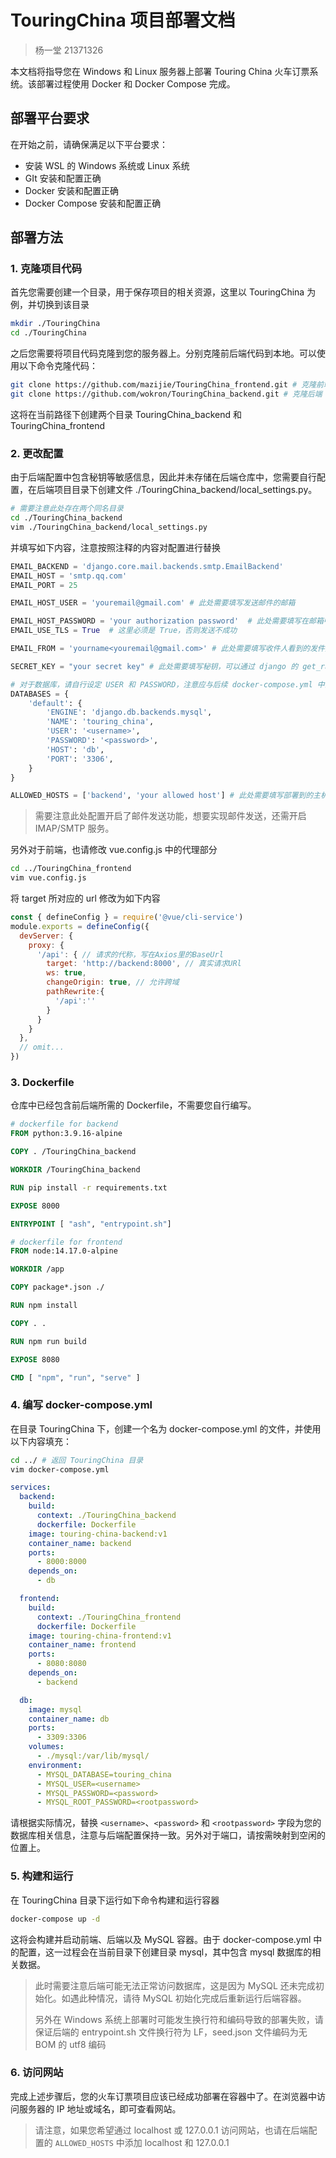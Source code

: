 # TouringChina 项目部署文档
> 杨一堂 21371326

本文档将指导您在 Windows 和 Linux 服务器上部署 Touring China 火车订票系统。该部署过程使用 Docker 和 Docker Compose 完成。

## 部署平台要求
在开始之前，请确保满足以下平台要求：

- 安装 WSL 的 Windows 系统或 Linux 系统
- GIt 安装和配置正确
- Docker 安装和配置正确
- Docker Compose 安装和配置正确

## 部署方法
### 1. 克隆项目代码
首先您需要创建一个目录，用于保存项目的相关资源，这里以 TouringChina 为例，并切换到该目录
```sh
mkdir ./TouringChina
cd ./TouringChina
```

之后您需要将项目代码克隆到您的服务器上。分别克隆前后端代码到本地。可以使用以下命令克隆代码：
```sh
git clone https://github.com/mazijie/TouringChina_frontend.git # 克隆前端
git clone https://github.com/wokron/TouringChina_backend.git # 克隆后端
```

这将在当前路径下创建两个目录 TouringChina_backend 和 TouringChina_frontend

### 2. 更改配置
由于后端配置中包含秘钥等敏感信息，因此并未存储在后端仓库中，您需要自行配置，在后端项目目录下创建文件 ./TouringChina_backend/local_settings.py。
```sh
# 需要注意此处存在两个同名目录
cd ./TouringChina_backend
vim ./TouringChina_backend/local_settings.py
```

并填写如下内容，注意按照注释的内容对配置进行替换
```py
EMAIL_BACKEND = 'django.core.mail.backends.smtp.EmailBackend'
EMAIL_HOST = 'smtp.qq.com'
EMAIL_PORT = 25

EMAIL_HOST_USER = 'youremail@gmail.com' # 此处需要填写发送邮件的邮箱

EMAIL_HOST_PASSWORD = 'your authorization password'  # 此处需要填写在邮箱中设置的客户端授权密码
EMAIL_USE_TLS = True  # 这里必须是 True，否则发送不成功

EMAIL_FROM = 'yourname<youremail@gmail.com>' # 此处需要填写收件人看到的发件人, 必须是一直且有效的

SECRET_KEY = "your secret key" # 此处需要填写秘钥，可以通过 django 的 get_random_secret_key() 函数生成

# 对于数据库，请自行设定 USER 和 PASSWORD，注意应与后续 docker-compose.yml 中的内容保持一致
DATABASES = {
    'default': {
        'ENGINE': 'django.db.backends.mysql',
        'NAME': 'touring_china',
        'USER': '<username>',
        'PASSWORD': '<password>',
        'HOST': 'db',
        'PORT': '3306',
    }
}

ALLOWED_HOSTS = ['backend', 'your allowed host'] # 此处需要填写部署到的主机名，请注意 backend 不能去除
```

> 需要注意此处配置开启了邮件发送功能，想要实现邮件发送，还需开启 IMAP/SMTP 服务。

另外对于前端，也请修改 vue.config.js 中的代理部分
```sh
cd ../TouringChina_frontend
vim vue.config.js
```

将 target 所对应的 url 修改为如下内容
```js
const { defineConfig } = require('@vue/cli-service')
module.exports = defineConfig({
  devServer: {
    proxy: {
      '/api': { // 请求的代称，写在Axios里的BaseUrl
        target: 'http://backend:8000', // 真实请求URl
        ws: true,
        changeOrigin: true, // 允许跨域
        pathRewrite:{
          '/api':''
        }
      }
    }
  },
  // omit...
})
```

### 3. Dockerfile
仓库中已经包含前后端所需的 Dockerfile，不需要您自行编写。
```dockerfile
# dockerfile for backend
FROM python:3.9.16-alpine

COPY . /TouringChina_backend

WORKDIR /TouringChina_backend

RUN pip install -r requirements.txt

EXPOSE 8000

ENTRYPOINT [ "ash", "entrypoint.sh"]
```

```dockerfile
# dockerfile for frontend
FROM node:14.17.0-alpine

WORKDIR /app

COPY package*.json ./

RUN npm install

COPY . .

RUN npm run build

EXPOSE 8080

CMD [ "npm", "run", "serve" ]
```

### 4. 编写 docker-compose.yml
在目录 TouringChina 下，创建一个名为 docker-compose.yml 的文件，并使用以下内容填充：
```sh
cd ../ # 返回 TouringChina 目录
vim docker-compose.yml
```

```yaml
services:
  backend:
    build:
      context: ./TouringChina_backend
      dockerfile: Dockerfile
    image: touring-china-backend:v1
    container_name: backend
    ports:
      - 8000:8000
    depends_on:
      - db

  frontend:
    build:
      context: ./TouringChina_frontend
      dockerfile: Dockerfile
    image: touring-china-frontend:v1
    container_name: frontend
    ports:
      - 8080:8080
    depends_on:
      - backend

  db:
    image: mysql
    container_name: db
    ports:
      - 3309:3306
    volumes:
      - ./mysql:/var/lib/mysql/
    environment:
      - MYSQL_DATABASE=touring_china
      - MYSQL_USER=<username>
      - MYSQL_PASSWORD=<password>
      - MYSQL_ROOT_PASSWORD=<rootpassword>
```

请根据实际情况，替换 `<username>`、`<password>` 和 `<rootpassword>` 字段为您的数据库相关信息，注意与后端配置保持一致。另外对于端口，请按需映射到空闲的位置上。

### 5. 构建和运行
在 TouringChina 目录下运行如下命令构建和运行容器
```sh
docker-compose up -d
```

这将会构建并启动前端、后端以及 MySQL 容器。由于 docker-compose.yml 中的配置，这一过程会在当前目录下创建目录 mysql，其中包含 mysql 数据库的相关数据。

> 此时需要注意后端可能无法正常访问数据库，这是因为 MySQL 还未完成初始化。如遇此种情况，请待 MySQL 初始化完成后重新运行后端容器。
>
> 另外在 Windows 系统上部署时可能发生换行符和编码导致的部署失败，请保证后端的 entrypoint.sh 文件换行符为 LF，seed.json 文件编码为无 BOM 的 utf8 编码

### 6. 访问网站
完成上述步骤后，您的火车订票项目应该已经成功部署在容器中了。在浏览器中访问服务器的 IP 地址或域名，即可查看网站。

> 请注意，如果您希望通过 localhost 或 127.0.0.1 访问网站，也请在后端配置的 `ALLOWED_HOSTS` 中添加 localhost 和 127.0.0.1
